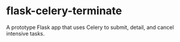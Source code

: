 # flask-celery-terminate
A prototype Flask app that uses Celery to submit, detail, and cancel intensive tasks.
